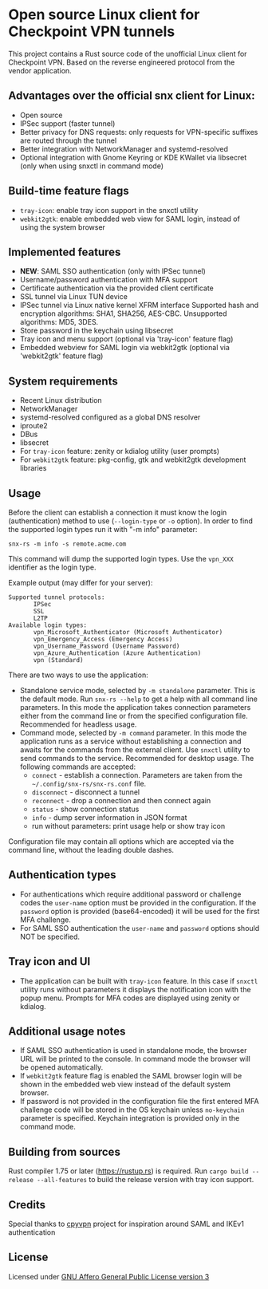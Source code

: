 # Open source Linux client for Checkpoint VPN tunnels

This project contains a Rust source code of the unofficial Linux client for Checkpoint VPN.
Based on the reverse engineered protocol from the vendor application.

## Advantages over the official snx client for Linux:

* Open source
* IPSec support (faster tunnel)
* Better privacy for DNS requests: only requests for VPN-specific suffixes are routed through the tunnel
* Better integration with NetworkManager and systemd-resolved
* Optional integration with Gnome Keyring or KDE KWallet via libsecret (only when using snxctl in command mode)

## Build-time feature flags

* `tray-icon`: enable tray icon support in the snxctl utility
* `webkit2gtk`: enable embedded web view for SAML login, instead of using the system browser

## Implemented features

* **NEW**: SAML SSO authentication (only with IPSec tunnel)
* Username/password authentication with MFA support
* Certificate authentication via the provided client certificate
* SSL tunnel via Linux TUN device
* IPSec tunnel via Linux native kernel XFRM interface
  Supported hash and encryption algorithms: SHA1, SHA256, AES-CBC. Unsupported algorithms: MD5, 3DES.
* Store password in the keychain using libsecret
* Tray icon and menu support (optional via 'tray-icon' feature flag)
* Embedded webview for SAML login via webkit2gtk (optional via 'webkit2gtk' feature flag)

## System requirements

* Recent Linux distribution
* NetworkManager
* systemd-resolved configured as a global DNS resolver
* iproute2
* DBus
* libsecret
* For `tray-icon` feature: zenity or kdialog utility (user prompts)
* For `webkit2gtk` feature: pkg-config, gtk and webkit2gtk development libraries

## Usage

Before the client can establish a connection it must know the login (authentication) method to use
 (`--login-type` or `-o` option). In order to find the supported login types run it with "-m info" parameter:

 `snx-rs -m info -s remote.acme.com`

 This command will dump the supported login types. Use the `vpn_XXX` identifier as the login type.

 Example output (may differ for your server):

 ```text
 Supported tunnel protocols:
        IPSec
        SSL
        L2TP
Available login types:
        vpn_Microsoft_Authenticator (Microsoft Authenticator)
        vpn_Emergency_Access (Emergency Access)
        vpn_Username_Password (Username Password)
        vpn_Azure_Authentication (Azure Authentication)
        vpn (Standard)
```

There are two ways to use the application:

* Standalone service mode, selected by `-m standalone` parameter. This is the default mode. Run `snx-rs --help` to get a help with all command line parameters. In this mode the application takes connection parameters either from the command line or from the specified configuration file. Recommended for headless usage.
* Command mode, selected by `-m command` parameter. In this mode the application runs as a service without
 establishing a connection and awaits for the commands from the external client. Use `snxctl` utility
 to send commands to the service. Recommended for desktop usage. The following commands are accepted:
  - `connect` - establish a connection. Parameters are taken from the `~/.config/snx-rs/snx-rs.conf` file.
  - `disconnect` - disconnect a tunnel
  - `reconnect` - drop a connection and then connect again
  - `status` - show connection status
  - `info` - dump server information in JSON format
  - run without parameters: print usage help or show tray icon

Configuration file may contain all options which are accepted via the command line, without the leading double dashes.

## Authentication types

* For authentications which require additional password or challenge codes the `user-name` option must be provided in the configuration. If the `password` option is provided (base64-encoded) it will be used for the first MFA challenge.
* For SAML SSO authentication the `user-name` and `password` options should NOT be specified.

## Tray icon and UI

* The application can be built with `tray-icon` feature. In this case if `snxctl` utility runs without parameters
 it displays the notification icon with the popup menu. Prompts for MFA codes are displayed using zenity or kdialog.

 ## Additional usage notes

* If SAML SSO authentication is used in standalone mode, the browser URL will be printed to the console.
  In command mode the browser will be opened automatically.
* If `webkit2gtk` feature flag is enabled the SAML browser login will be shown in the embedded web view
  instead of the default system browser.
* If password is not provided in the configuration file the first entered MFA challenge code will be stored
  in the OS keychain unless `no-keychain` parameter is specified. Keychain integration is provided only in the
  command mode.

## Building from sources

Rust compiler 1.75 or later (https://rustup.rs) is required. Run `cargo build --release --all-features`
 to build the release version with tray icon support.

## Credits

Special thanks to [cpyvpn](https://gitlab.com/cpvpn/cpyvpn) project for inspiration around SAML and IKEv1 authentication

## License

Licensed under [GNU Affero General Public License version 3](https://opensource.org/license/agpl-v3/)
